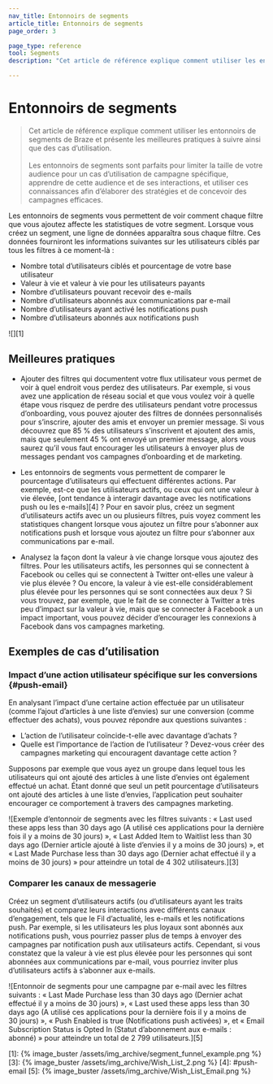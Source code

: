 ```yaml
---
nav_title: Entonnoirs de segments
article_title: Entonnoirs de segments
page_order: 3

page_type: reference
tool: Segments
description: "Cet article de référence explique comment utiliser les entonnoirs de segments de Braze et présente les meilleures pratiques à suivre ainsi que des exemples d’utilisation."

---
```


# Entonnoirs de segments

> Cet article de référence explique comment utiliser les entonnoirs de segments de Braze et présente les meilleures pratiques à suivre ainsi que des cas d’utilisation. 
> <br>
> <br>
> Les entonnoirs de segments sont parfaits pour limiter la taille de votre audience pour un cas d’utilisation de campagne spécifique, apprendre de cette audience et de ses interactions, et utiliser ces connaissances afin d’élaborer des stratégies et de concevoir des campagnes efficaces.

Les entonnoirs de segments vous permettent de voir comment chaque filtre que vous ajoutez affecte les statistiques de votre segment. Lorsque vous créez un segment, une ligne de données apparaîtra sous chaque filtre. Ces données fourniront les informations suivantes sur les utilisateurs ciblés par tous les filtres à ce moment-là :

- Nombre total d’utilisateurs ciblés et pourcentage de votre base utilisateur
- Valeur à vie et valeur à vie pour les utilisateurs payants  
- Nombre d’utilisateurs pouvant recevoir des e-mails
- Nombre d’utilisateurs abonnés aux communications par e-mail
- Nombre d’utilisateurs ayant activé les notifications push  
- Nombre d’utilisateurs abonnés aux notifications push

![][1]

## Meilleures pratiques

- Ajouter des filtres qui documentent votre flux utilisateur vous permet de voir à quel endroit vous perdez des utilisateurs. Par exemple, si vous avez une application de réseau social et que vous voulez voir à quelle étape vous risquez de perdre des utilisateurs pendant votre processus d’onboarding, vous pouvez ajouter des filtres de données personnalisés pour s’inscrire, ajouter des amis et envoyer un premier message. Si vous découvrez que 85 % des utilisateurs s’inscrivent et ajoutent des amis, mais que seulement 45 % ont envoyé un premier message, alors vous saurez qu’il vous faut encourager les utilisateurs à envoyer plus de messages pendant vos campagnes d’onboarding et de marketing.

- Les entonnoirs de segments vous permettent de comparer le pourcentage d’utilisateurs qui effectuent différentes actions. Par exemple, est-ce que les utilisateurs actifs, ou ceux qui ont une valeur à vie élevée, [ont tendance à interagir davantage avec les notifications push ou les e-mails][4] ? Pour en savoir plus, créez un segment d’utilisateurs actifs avec un ou plusieurs filtres, puis voyez comment les statistiques changent lorsque vous ajoutez un filtre pour s’abonner aux notifications push et lorsque vous ajoutez un filtre pour s’abonner aux communications par e-mail.

- Analysez la façon dont la valeur à vie change lorsque vous ajoutez des filtres. Pour les utilisateurs actifs, les personnes qui se connectent à Facebook ou celles qui se connectent à Twitter ont-elles une valeur à vie plus élevée ? Ou encore, la valeur à vie est-elle considérablement plus élevée pour les personnes qui se sont connectées aux deux ? Si vous trouvez, par exemple, que le fait de se connecter à Twitter a très peu d’impact sur la valeur à vie, mais que se connecter à Facebook a un impact important, vous pouvez décider d’encourager les connexions à Facebook dans vos campagnes marketing.

## Exemples de cas d’utilisation

### Impact d’une action utilisateur spécifique sur les conversions {#push-email}

En analysant l’impact d’une certaine action effectuée par un utilisateur (comme l’ajout d’articles à une liste d’envies) sur une conversion (comme effectuer des achats), vous pouvez répondre aux questions suivantes :

- L’action de l’utilisateur coïncide-t-elle avec davantage d’achats ?
- Quelle est l’importance de l’action de l’utilisateur ? Devez-vous créer des campagnes marketing qui encouragent davantage cette action ?

Supposons par exemple que vous ayez un groupe dans lequel tous les utilisateurs qui ont ajouté des articles à une liste d’envies ont également effectué un achat. Étant donné que seul un petit pourcentage d’utilisateurs ont ajouté des articles à une liste d’envies, l’application peut souhaiter encourager ce comportement à travers des campagnes marketing.

![Exemple d’entonnoir de segments avec les filtres suivants : « Last used these apps less than 30 days ago (A utilisé ces applications pour la dernière fois il y a moins de 30 jours) », « Last Added Item to Waitlist less than 30 days ago (Dernier article ajouté à liste d’envies il y a moins de 30 jours) », et « Last Made Purchase less than 30 days ago (Dernier achat effectué il y a moins de 30 jours) » pour atteindre un total de 4 302 utilisateurs.][3]

### Comparer les canaux de messagerie

Créez un segment d’utilisateurs actifs (ou d’utilisateurs ayant les traits souhaités) et comparez leurs interactions avec différents canaux d’engagement, tels que le Fil d’actualité, les e-mails et les notifications push. Par exemple, si les utilisateurs les plus loyaux sont abonnés aux notifications push, vous pourriez passer plus de temps à envoyer des campagnes par notification push aux utilisateurs actifs. Cependant, si vous constatez que la valeur à vie est plus élevée pour les personnes qui sont abonnées aux communications par e-mail, vous pourriez inviter plus d’utilisateurs actifs à s’abonner aux e-mails.

![Entonnoir de segments pour une campagne par e-mail avec les filtres suivants : « Last Made Purchase less than 30 days ago (Dernier achat effectué il y a moins de 30 jours) », « Last used these apps less than 30 days ago (A utilisé ces applications pour la dernière fois il y a moins de 30 jours) », « Push Enabled is true (Notifications push activées) », et « Email Subscription Status is Opted In (Statut d’abonnement aux e-mails : abonné) » pour atteindre un total de 2 799 utilisateurs.][5]


[1]: {% image_buster /assets/img_archive/segment_funnel_example.png %}
[3]: {% image_buster /assets/img_archive/Wish_List_2.png %}
[4]: #push-email
[5]: {% image_buster /assets/img_archive/Wish_List_Email.png %}
